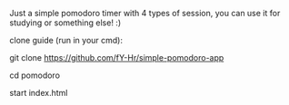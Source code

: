 Just a simple pomodoro timer with 4 types of session, you can use it for studying or something else! :)



clone guide (run in your cmd):

git clone https://github.com/fY-Hr/simple-pomodoro-app

cd pomodoro

start index.html
